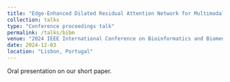 ```yaml
---
title: "Edge-Enhanced Dilated Residual Attention Network for Multimodal Medical Image Fusion"
collection: talks
type: "Conference proceedings talk"
permalink: /talks/bibm
venue: "2024 IEEE International Conference on Bioinformatics and Biomedicine"
date: 2024-12-03
location: "Lisbon, Portugal"
---
```


Oral presentation on our short paper.
